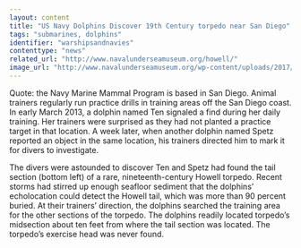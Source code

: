 ```yaml
---
layout: content
title: "US Navy Dolphins Discover 19th Century torpedo near San Diego"
tags: "submarines, dolphins"
identifier: "warshipsandnavies"
contenttype: "news"
related_url: "http://www.navalunderseamuseum.org/howell/"
image_url: "http://www.navalunderseamuseum.org/wp-content/uploads/2017/09/howell-sections.jpg"
---
```

Quote: the Navy Marine Mammal Program is based in San Diego. Animal trainers regularly run practice drills in training areas off the San Diego coast. In early March 2013, a dolphin named Ten signaled a find during her daily training. Her trainers were surprised as they had not planted a practice target in that location. A week later, when another dolphin named Spetz reported an object in the same location, his trainers directed him to mark it for divers to investigate.

The divers were astounded to discover Ten and Spetz had found the tail section (bottom left) of a rare, nineteenth-century Howell torpedo. Recent storms had stirred up enough seafloor sediment that the dolphins’ echolocation could detect the Howell tail, which was more than 90 percent buried. At their trainers’ direction, the dolphins searched the training area for the other sections of the torpedo. The dolphins readily located torpedo’s midsection about ten feet from where the tail section was located. The torpedo’s exercise head was never found.